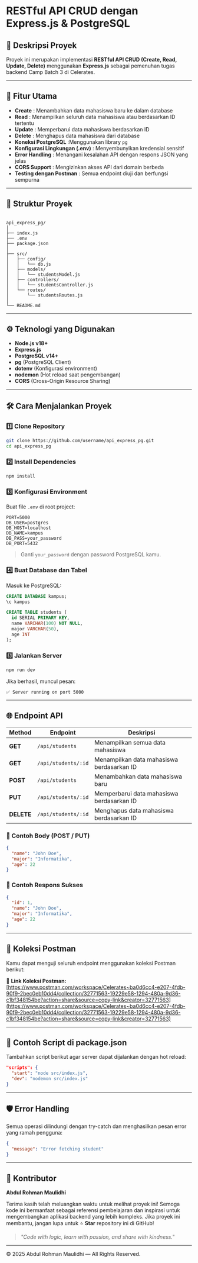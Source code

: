 # RESTful API CRUD dengan Express.js & PostgreSQL

## 📘 Deskripsi Proyek

Proyek ini merupakan implementasi **RESTful API CRUD (Create, Read, Update, Delete)** menggunakan **Express.js** sebagai pemenuhan tugas backend Camp Batch 3 di Celerates.

---

## 🚀 Fitur Utama

- **Create** : Menambahkan data mahasiswa baru ke dalam database
- **Read** : Menampilkan seluruh data mahasiswa atau berdasarkan ID tertentu
- **Update** : Memperbarui data mahasiswa berdasarkan ID
- **Delete** : Menghapus data mahasiswa dari database
- **Koneksi PostgreSQL** :Menggunakan library `pg`
- **Konfigurasi Lingkungan (.env)** : Menyembunyikan kredensial sensitif
- **Error Handling** : Menangani kesalahan API dengan respons JSON yang jelas
- **CORS Support** : Mengizinkan akses API dari domain berbeda
- **Testing dengan Postman** : Semua endpoint diuji dan berfungsi sempurna

---

## 🧩 Struktur Proyek

```

api_express_pg/
│
├── index.js
├── .env
├── package.json
│
├── src/
│   ├── config/
│   │   └── db.js
│   ├── models/
│   │   └── studentsModel.js
│   ├── controllers/
│   │   └── studentsController.js
│   └── routes/
│       └── studentsRoutes.js
│
└── README.md

```

---

## ⚙️ Teknologi yang Digunakan

- **Node.js v18+**
- **Express.js**
- **PostgreSQL v14+**
- **pg** (PostgreSQL Client)
- **dotenv** (Konfigurasi environment)
- **nodemon** (Hot reload saat pengembangan)
- **CORS** (Cross-Origin Resource Sharing)

---

## 🛠️ Cara Menjalankan Proyek

### 1️⃣ Clone Repository

```bash
git clone https://github.com/username/api_express_pg.git
cd api_express_pg
```

### 2️⃣ Install Dependencies

```bash
npm install
```

### 3️⃣ Konfigurasi Environment

Buat file `.env` di root project:

```env
PORT=5000
DB_USER=postgres
DB_HOST=localhost
DB_NAME=kampus
DB_PASS=your_password
DB_PORT=5432
```

> Ganti `your_password` dengan password PostgreSQL kamu.

### 4️⃣ Buat Database dan Tabel

Masuk ke PostgreSQL:

```sql
CREATE DATABASE kampus;
\c kampus

CREATE TABLE students (
  id SERIAL PRIMARY KEY,
  name VARCHAR(100) NOT NULL,
  major VARCHAR(50),
  age INT
);
```

### 5️⃣ Jalankan Server

```bash
npm run dev
```

Jika berhasil, muncul pesan:

```
✅ Server running on port 5000
```

---

## 🌐 Endpoint API

| Method     | Endpoint            | Deskripsi                                 |
| ---------- | ------------------- | ----------------------------------------- |
| **GET**    | `/api/students`     | Menampilkan semua data mahasiswa          |
| **GET**    | `/api/students/:id` | Menampilkan data mahasiswa berdasarkan ID |
| **POST**   | `/api/students`     | Menambahkan data mahasiswa baru           |
| **PUT**    | `/api/students/:id` | Memperbarui data mahasiswa berdasarkan ID |
| **DELETE** | `/api/students/:id` | Menghapus data mahasiswa berdasarkan ID   |

### 🧾 Contoh Body (POST / PUT)

```json
{
  "name": "John Doe",
  "major": "Informatika",
  "age": 22
}
```

### 🔄 Contoh Respons Sukses

```json
{
  "id": 1,
  "name": "John Doe",
  "major": "Informatika",
  "age": 22
}
```

---

## 🧪 Koleksi Postman

Kamu dapat menguji seluruh endpoint menggunakan koleksi Postman berikut:

🔗 **Link Koleksi Postman:**
[https://www.postman.com/workspace/Celerates~ba0d6cc4-e207-4fdb-90f9-2bec0eb10dd4/collection/32771563-19229e58-1294-480a-9d36-c1bf348154be?action=share&source=copy-link&creator=32771563](https://www.postman.com/workspace/Celerates~ba0d6cc4-e207-4fdb-90f9-2bec0eb10dd4/collection/32771563-19229e58-1294-480a-9d36-c1bf348154be?action=share&source=copy-link&creator=32771563)

---

## 🧾 Contoh Script di package.json

Tambahkan script berikut agar server dapat dijalankan dengan hot reload:

```json
"scripts": {
  "start": "node src/index.js",
  "dev": "nodemon src/index.js"
}
```

---

## 🛡️ Error Handling

Semua operasi dilindungi dengan try-catch dan menghasilkan pesan error yang ramah pengguna:

```json
{
  "message": "Error fetching student"
}
```

---

## 🌟 Kontributor

**Abdul Rohman Maulidhi**

Terima kasih telah meluangkan waktu untuk melihat proyek ini!
Semoga kode ini bermanfaat sebagai referensi pembelajaran dan inspirasi untuk mengembangkan aplikasi backend yang lebih kompleks. Jika proyek ini membantu, jangan lupa untuk ⭐ **Star** repository ini di GitHub!

> _"Code with logic, learn with passion, and share with kindness."_

---

© 2025 Abdul Rohman Maulidhi — All Rights Reserved.
